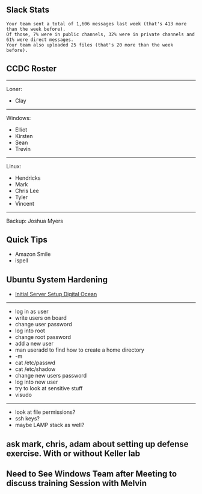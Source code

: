 ## Slack Stats

```
Your team sent a total of 1,606 messages last week (that's 413 more than the week before).
Of those, 7% were in public channels, 32% were in private channels and 61% were direct messages.
Your team also uploaded 25 files (that's 20 more than the week before).
```

## CCDC Roster

---

Loner:
- Clay

---

Windows:

- Elliot
- Kirsten
- Sean
- Trevin

---

Linux:

- Hendricks
- Mark
- Chris Lee
- Tyler
- Vincent

---

Backup:
Joshua Myers

## Quick Tips

- Amazon Smile
- ispell

## Ubuntu System Hardening

- [Initial Server Setup Digital Ocean](https://www.digitalocean.com/community/tutorials/initial-server-setup-with-ubuntu-14-04)

---

- log in as user
- write users on board
- change user password
- log into root
- change root password
- add a new user
- man useradd to find how to create a home directory
- -m
- cat /etc/passwd
- cat /etc/shadow
- change new users password
- log into new user
- try to look at sensitive stuff
- visudo

---

- look at file permissions?
- ssh keys?
- maybe LAMP stack as well?

## ask mark, chris, adam about setting up defense exercise. With or without Keller lab

## Need to See Windows Team after Meeting to discuss training Session with Melvin
